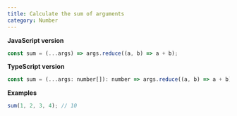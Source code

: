 ```yaml
---
title: Calculate the sum of arguments
category: Number
---
```


**JavaScript version**

```js
const sum = (...args) => args.reduce((a, b) => a + b);
```

**TypeScript version**

```js
const sum = (...args: number[]): number => args.reduce((a, b) => a + b);
```

**Examples**

```js
sum(1, 2, 3, 4); // 10
```
